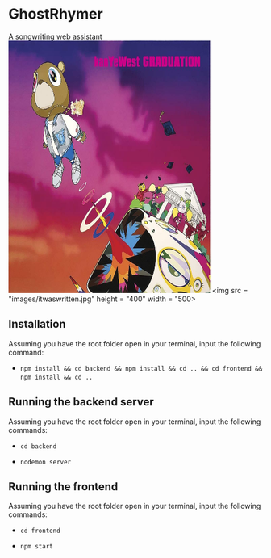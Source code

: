 # GhostRhymer

A songwriting web assistant
<img src = "images/graduation.jpg" width = "400" height = "500">
<img src = "images/itwaswritten.jpg" height = "400" width = "500>

## Installation

Assuming you have the root folder open in your terminal, input the following command:

- `npm install && cd backend && npm install && cd .. && cd frontend && npm install && cd ..`

## Running the backend server

Assuming you have the root folder open in your terminal, input the following commands:

- `cd backend`

- `nodemon server`

## Running the frontend

Assuming you have the root folder open in your terminal, input the following commands:

- `cd frontend`

- `npm start`

